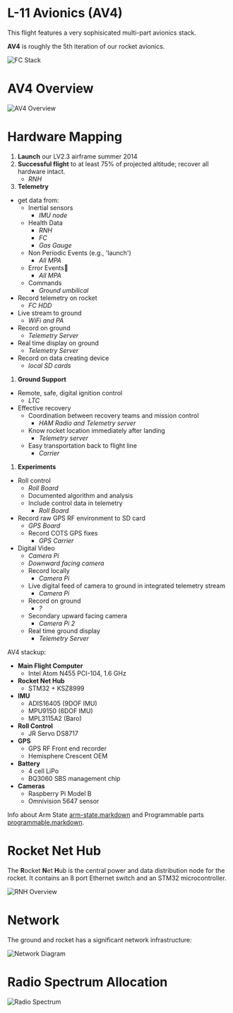 # L-11 Avionics (AV4)

This flight features a very sophisicated multi-part avionics stack.

**AV4** is roughly the 5th iteration of our rocket avionics.

![FC Stack](http://psas.github.io/Launch-11/avionics/photos/FC_stack.png)


# AV4 Overview

![AV4 Overview](http://psas.github.io/Launch-11/avionics/AV4_overview.svg)

# Hardware Mapping

 1. **Launch** our LV2.3 airframe summer 2014
 1. **Successful flight** to at least 75% of projected altitude; recover all hardware intact.
    - _RNH_
 1. **Telemetry**
   - get data from:
      - Inertial sensors
         - _IMU node_
      - Health Data
         - _RNH_
         - _FC_
         - _Gas Gauge_
      - Non Periodic Events (e.g., 'launch')
         - _All MPA_
      - Error Events
         - _All MPA_
      - Commands
         - _Ground umbilical_
   - Record telemetry on rocket
      - _FC HDD_
   - Live stream to ground
      - _WiFi and PA_
   - Record on ground
      - _Telemetry Server_
   - Real time display on ground
      - _Telemetry Server_
   - Record on data creating device
      - _local SD cards_
 1. **Ground Support**
   - Remote, safe, digital ignition control
      - _LTC_
   - Effective recovery
      - Coordination between recovery teams and mission control
         - _HAM Radio and Telemetry server_
      - Know rocket location immediately after landing
         - _Telemetry server_
      - Easy transportation back to flight line
         - _Carrier_
 1. **Experiments**
   - Roll control
      - _Roll Board_
      - Documented algorithm and analysis
      - Include control data in telemetry
         - _Roll Board_
   - Record raw GPS RF environment to SD card
      - _GPS Board_
      - Record COTS GPS fixes
         - _GPS Carrier_
   - Digital Video
      - _Camera Pi_
      - _Downward facing camera_
      - Record locally
         - _Camera Pi_
      - Live digital feed of camera to ground in integrated telemetry stream
         - _Camera Pi_
      - Record on ground
         - _?_
      - Secondary upward facing camera
         - _Camera Pi 2_
      - Real time ground display
         - _Telemetry Server_

AV4 stackup:

 - **Main Flight Computer**
   - Intel Atom N455 PCI-104, 1.6 GHz
 - **Rocket Net Hub**
   - STM32 + KSZ8999
 - **IMU**
   - ADIS16405 (9DOF IMU)
   - MPU9150 (6DOF IMU)
   - MPL3115A2 (Baro)
 - **Roll Control**
   - JR Servo DS8717
 - **GPS**
   - GPS RF Front end recorder
   - Hemisphere Crescent OEM
 - **Battery**
   - 4 cell LiPo
   - BQ3060 SBS management chip
 - **Cameras**
   - Raspberry Pi Model B
   - Omnivision 5647 sensor


Info about Arm State [arm-state.markdown](arm-state.markdown) and
Programmable parts [programmable.markdown](programmable.markdown).


# Rocket Net Hub

The **R**ocket **N**et **H**ub is the central power and data distribution node
for the rocket. It contains an 8 port Ethernet switch and an STM32
microcontroller.

![RNH Overview](http://psas.github.io/Launch-11/avionics/RNH_overview.svg)


# Network

The ground and rocket has a significant network infrastructure:

![Network Diagram](http://psas.github.io/Launch-11/avionics/network_diagram.svg)


# Radio Spectrum Allocation 

![Radio Spectrum](http://psas.github.io/Launch-11/avionics/spectrum.svg)

